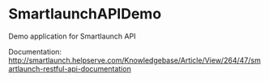 SmartlaunchAPIDemo
==================

Demo application for Smartlaunch API

Documentation: http://smartlaunch.helpserve.com/Knowledgebase/Article/View/264/47/smartlaunch-restful-api-documentation